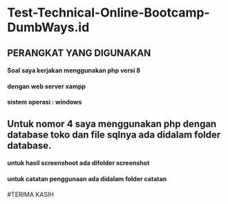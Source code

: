 # Test-Technical-Online-Bootcamp-DumbWays.id
## PERANGKAT YANG DIGUNAKAN
#### Soal saya kerjakan menggunakan php versi 8
#### dengan web server xampp 
#### sistem operasi : windows
##  Untuk nomor 4 saya menggunakan php dengan database toko dan file sqlnya ada didalam folder database.
#### untuk hasil screenshoot ada difolder  screenshot
#### untuk catatan penggunaan ada didalam folder  catatan

#TERIMA KASIH
